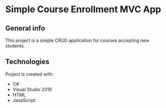 # Simple Course Enrollment MVC App

## General info
This project is a simple CRUD application for courses accepting new students.

## Technologies
Project is created with:
* C#
* Visual Studio 2019
* HTML
* JavaScript
